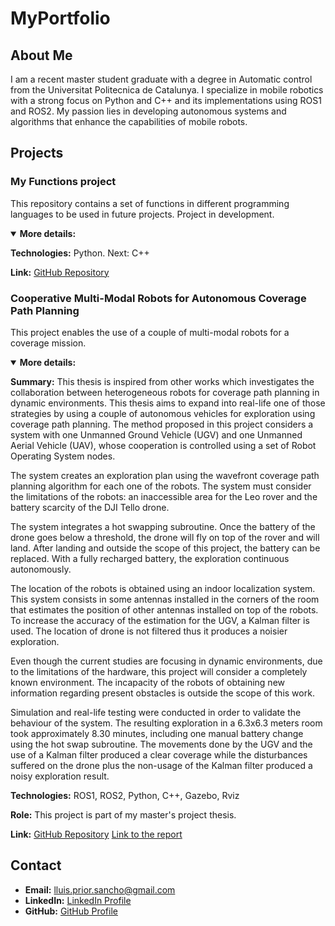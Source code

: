 # MyPortfolio

## About Me
I am a recent  master student graduate with a degree in Automatic control from the Universitat Politecnica de Catalunya. I specialize in mobile robotics with a strong focus on Python and C++ and its implementations using ROS1 and ROS2. My passion lies in developing autonomous systems and algorithms that enhance the capabilities of mobile robots.

## Projects

### My Functions project
This repository contains a set of functions in different programming languages to be used in future projects. Project in development.
<details open>
<summary><b>More details:</b></summary> 

**Technologies:** Python. Next: C++

**Link:** [GitHub Repository](https://github.com/LluisPriorSancho/MyFunctions) 
</details>

### Cooperative Multi-Modal Robots for Autonomous Coverage Path Planning
This project enables the use of a couple of multi-modal robots for a coverage mission. 
<details open>
<summary><b>More details:</b></summary> 
  
**Summary:** This thesis is inspired from other works which investigates the collaboration between heterogeneous robots for coverage path planning in dynamic environments. This thesis aims to expand into real-life one of those strategies by using a couple of autonomous vehicles for exploration using coverage path planning. The method proposed in this project considers a system with one Unmanned Ground Vehicle (UGV) and one Unmanned Aerial Vehicle (UAV), whose cooperation is controlled using a set of Robot Operating System nodes.

The system creates an exploration plan using the wavefront coverage path planning algorithm for each one of the robots. The system must consider the limitations of the 
robots: an inaccessible area for the Leo rover and the battery scarcity of the DJI Tello drone.

The system integrates a hot swapping subroutine. Once the battery of the drone goes below a threshold, the drone will fly on top of the rover and will land. After landing and outside the scope of this project, the battery can be replaced. With a fully recharged battery, the exploration continuous autonomously.

The location of the robots is obtained using an indoor localization system. This system consists in some antennas installed in the corners of the room that estimates the position of other antennas installed on top of the robots. To increase the accuracy of the estimation for the UGV, a Kalman filter is used. The location of drone is not filtered thus it produces a noisier exploration.

Even though the current studies are focusing in dynamic environments, due to the limitations of the hardware, this project will consider a completely known environment. The incapacity of the robots of obtaining new information regarding present obstacles is outside the scope of this work.

Simulation and real-life testing were conducted in order to validate the behaviour of the system. The resulting exploration in a 6.3x6.3 meters room took approximately 8.30 minutes, including one manual battery change using the hot swap subroutine. The movements done by the UGV and the use of a Kalman filter produced a clear coverage while the disturbances suffered on the drone plus the non-usage of the Kalman filter produced a noisy exploration result.
  
**Technologies:** ROS1, ROS2, Python, C++, Gazebo, Rviz

**Role:** This project is part of my master's project thesis.

**Link:** [GitHub Repository](https://github.com/LluisPriorSancho/CMMR_for_ACPP) 
          [Link to the report](https://drive.google.com/file/d/1O6j72nzqwbA8HTsFL853CV2fNH2on2dY/view?usp=sharing)
</details>

## Contact
- **Email:** lluis.prior.sancho@gmail.com
- **LinkedIn:** [LinkedIn Profile](https://www.linkedin.com/in/lluis-prior-sancho/)
- **GitHub:** [GitHub Profile](https://github.com/LluisPriorSancho)
